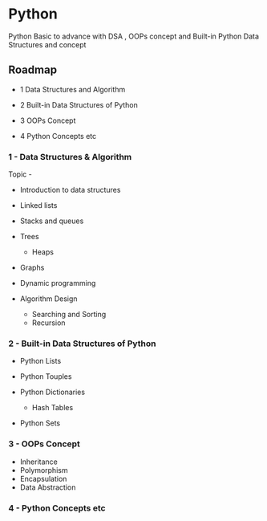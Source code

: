 # Python

Python Basic to advance 
with DSA , OOPs concept and Built-in Python Data Structures and concept


## Roadmap

- 1 Data Structures and Algorithm

- 2 Built-in Data Structures of Python

- 3 OOPs Concept

- 4 Python Concepts etc


### 1 - Data Structures & Algorithm

Topic - 

 -   Introduction to data structures

  -  Linked lists

   - Stacks and queues

-    Trees
        - Heaps

   - Graphs

   
  -  Dynamic programming

   - Algorithm Design
        - Searching and Sorting
        - Recursion

### 2 - Built-in Data Structures of Python

- Python Lists

- Python Touples

- Python Dictionaries
     - Hash Tables

-   Python Sets


### 3 - OOPs Concept

- Inheritance
- Polymorphism
- Encapsulation
- Data Abstraction

### 4 - Python Concepts etc

